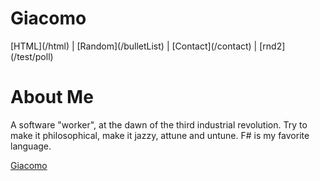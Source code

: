 # Giacomo

<nav>
  <div markdown="1">
  [HTML](/html) | [Random](/bulletList) | [Contact](/contact) | [rnd2](/test/poll)
  </div>
</nav>

# About Me #

A software "worker", at the dawn of the third industrial revolution.
Try to make it philosophical, make it jazzy, attune and untune.
F# is my favorite language.

<script type="text/javascript" src="https://platform.linkedin.com/badges/js/profile.js" async defer></script>

<div class="LI-profile-badge"  data-version="v1" data-size="medium" data-locale="it_IT" data-type="horizontal" data-theme="light" data-vanity="giacomo-parmigiani-5a232b63"><a class="LI-simple-link" href='https://nl.linkedin.com/in/giacomo-parmigiani-5a232b63?trk=profile-badge'>Giacomo</a></div>
